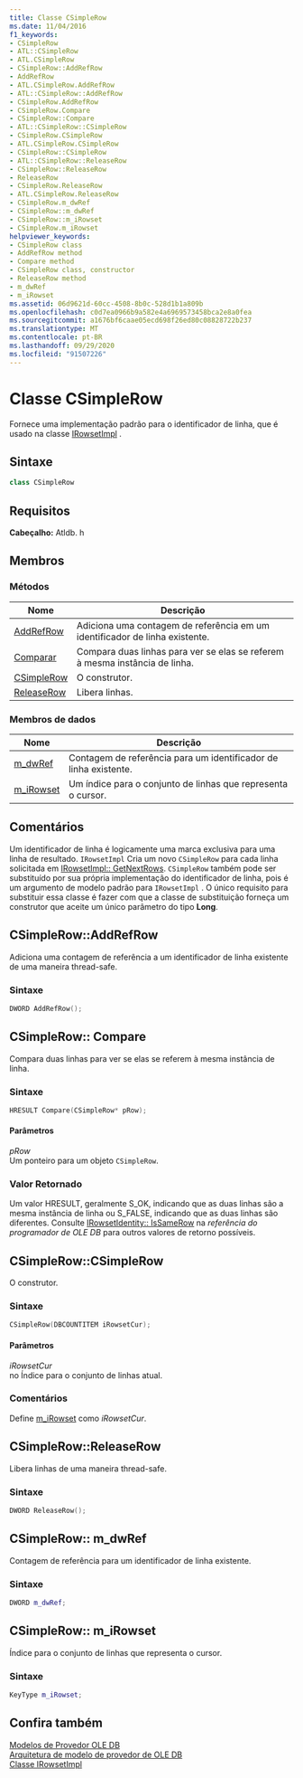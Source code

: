```yaml
---
title: Classe CSimpleRow
ms.date: 11/04/2016
f1_keywords:
- CSimpleRow
- ATL::CSimpleRow
- ATL.CSimpleRow
- CSimpleRow::AddRefRow
- AddRefRow
- ATL.CSimpleRow.AddRefRow
- ATL::CSimpleRow::AddRefRow
- CSimpleRow.AddRefRow
- CSimpleRow.Compare
- CSimpleRow::Compare
- ATL::CSimpleRow::CSimpleRow
- CSimpleRow.CSimpleRow
- ATL.CSimpleRow.CSimpleRow
- CSimpleRow::CSimpleRow
- ATL::CSimpleRow::ReleaseRow
- CSimpleRow::ReleaseRow
- ReleaseRow
- CSimpleRow.ReleaseRow
- ATL.CSimpleRow.ReleaseRow
- CSimpleRow.m_dwRef
- CSimpleRow::m_dwRef
- CSimpleRow::m_iRowset
- CSimpleRow.m_iRowset
helpviewer_keywords:
- CSimpleRow class
- AddRefRow method
- Compare method
- CSimpleRow class, constructor
- ReleaseRow method
- m_dwRef
- m_iRowset
ms.assetid: 06d9621d-60cc-4508-8b0c-528d1b1a809b
ms.openlocfilehash: c0d7ea0966b9a582e4a6969573458bca2e8a0fea
ms.sourcegitcommit: a1676bf6caae05ecd698f26ed80c08828722b237
ms.translationtype: MT
ms.contentlocale: pt-BR
ms.lasthandoff: 09/29/2020
ms.locfileid: "91507226"
---
```

# <a name="csimplerow-class"></a>Classe CSimpleRow

Fornece uma implementação padrão para o identificador de linha, que é usado na classe [IRowsetImpl](../../data/oledb/irowsetimpl-class.md) .

## <a name="syntax"></a>Sintaxe

```cpp
class CSimpleRow
```

## <a name="requirements"></a>Requisitos

**Cabeçalho:** Atldb. h

## <a name="members"></a>Membros

### <a name="methods"></a>Métodos

| Nome | Descrição |
|-|-|
|[AddRefRow](#addrefrow)|Adiciona uma contagem de referência em um identificador de linha existente.|
|[Comparar](#compare)|Compara duas linhas para ver se elas se referem à mesma instância de linha.|
|[CSimpleRow](#csimplerow)|O construtor.|
|[ReleaseRow](#releaserow)|Libera linhas.|

### <a name="data-members"></a>Membros de dados

| Nome | Descrição |
|-|-|
|[m_dwRef](#dwref)|Contagem de referência para um identificador de linha existente.|
|[m_iRowset](#irowset)|Um índice para o conjunto de linhas que representa o cursor.|

## <a name="remarks"></a>Comentários

Um identificador de linha é logicamente uma marca exclusiva para uma linha de resultado. `IRowsetImpl` Cria um novo `CSimpleRow` para cada linha solicitada em [IRowsetImpl:: GetNextRows](./irowsetimpl-class.md#getnextrows). `CSimpleRow` também pode ser substituído por sua própria implementação do identificador de linha, pois é um argumento de modelo padrão para `IRowsetImpl` . O único requisito para substituir essa classe é fazer com que a classe de substituição forneça um construtor que aceite um único parâmetro do tipo **Long**.

## <a name="csimplerowaddrefrow"></a><a name="addrefrow"></a> CSimpleRow::AddRefRow

Adiciona uma contagem de referência a um identificador de linha existente de uma maneira thread-safe.

### <a name="syntax"></a>Sintaxe

```cpp
DWORD AddRefRow();
```

## <a name="csimplerowcompare"></a><a name="compare"></a> CSimpleRow:: Compare

Compara duas linhas para ver se elas se referem à mesma instância de linha.

### <a name="syntax"></a>Sintaxe

```cpp
HRESULT Compare(CSimpleRow* pRow);
```

#### <a name="parameters"></a>Parâmetros

*pRow*<br/>
Um ponteiro para um objeto `CSimpleRow`.

### <a name="return-value"></a>Valor Retornado

Um valor HRESULT, geralmente S_OK, indicando que as duas linhas são a mesma instância de linha ou S_FALSE, indicando que as duas linhas são diferentes. Consulte [IRowsetIdentity:: IsSameRow](/previous-versions/windows/desktop/ms719629(v=vs.85)) na *referência do programador de OLE DB* para outros valores de retorno possíveis.

## <a name="csimplerowcsimplerow"></a><a name="csimplerow"></a> CSimpleRow::CSimpleRow

O construtor.

### <a name="syntax"></a>Sintaxe

```cpp
CSimpleRow(DBCOUNTITEM iRowsetCur);
```

#### <a name="parameters"></a>Parâmetros

*iRowsetCur*<br/>
no Índice para o conjunto de linhas atual.

### <a name="remarks"></a>Comentários

Define [m_iRowset](#irowset) como *iRowsetCur*.

## <a name="csimplerowreleaserow"></a><a name="releaserow"></a> CSimpleRow::ReleaseRow

Libera linhas de uma maneira thread-safe.

### <a name="syntax"></a>Sintaxe

```cpp
DWORD ReleaseRow();
```

## <a name="csimplerowm_dwref"></a><a name="dwref"></a> CSimpleRow:: m_dwRef

Contagem de referência para um identificador de linha existente.

### <a name="syntax"></a>Sintaxe

```cpp
DWORD m_dwRef;
```

## <a name="csimplerowm_irowset"></a><a name="irowset"></a> CSimpleRow:: m_iRowset

Índice para o conjunto de linhas que representa o cursor.

### <a name="syntax"></a>Sintaxe

```cpp
KeyType m_iRowset;
```

## <a name="see-also"></a>Confira também

[Modelos de Provedor OLE DB](../../data/oledb/ole-db-provider-templates-cpp.md)<br/>
[Arquitetura de modelo de provedor de OLE DB](../../data/oledb/ole-db-provider-template-architecture.md)<br/>
[Classe IRowsetImpl](../../data/oledb/irowsetimpl-class.md)
